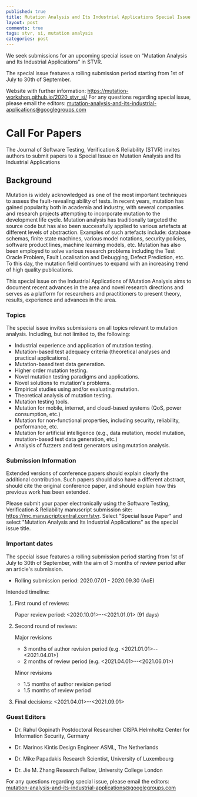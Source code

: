 ```yaml
---
published: true
title: Mutation Analysis and Its Industrial Applications Special Issue in STVR
layout: post
comments: true
tags: stvr, si, mutation analysis
categories: post
---
```


We seek submissions for an upcoming special issue on “Mutation
Analysis and Its Industrial Applications” in STVR.

The special issue features a rolling submission period starting from 1st of July
to 30th of September.

Website with further information:
https://mutation-workshop.github.io/2020_stvr_si/
For any questions regarding special issue, please email the editors:
mutation-analysis-and-its-industrial-applications@googlegroups.com

# Call For Papers

The Journal of Software Testing, Verification & Reliability (STVR)
invites authors to submit papers to a Special Issue on Mutation
Analysis and Its Industrial Applications

## Background

Mutation is widely acknowledged as one of the most important techniques to
assess the fault-revealing ability of tests. In recent years, mutation
has gained popularity
both in academia and industry, with several companies and research projects
attempting to incorporate mutation to the development life cycle. Mutation
analysis has traditionally targeted the source code but has also been
successfully applied to various artefacts at different levels of abstraction.
Examples of such artefacts include: database schemas, finite state machines,
various model notations, security policies, software product lines,
machine learning models, etc.
Mutation has also been employed to solve various research problems including
the Test Oracle Problem, Fault Localisation and Debugging, Defect Prediction,
etc. To this day, the mutation field continues to expand with an increasing
trend of high quality publications.

This special issue on the Industrial Applications of Mutation Analysis aims to
document recent advances in the area and novel research directions and serves as
a platform for researchers and practitioners to present theory, results,
experience and advances in the area.

### Topics

The special issue invites submissions on all topics relevant to mutation
analysis. Including, but not limited to, the following:

* Industrial experience and application of mutation testing.
* Mutation-based test adequacy criteria (theoretical analyses and
practical applications).
* Mutation-based test data generation.
* Higher order mutation testing.
* Novel mutation testing paradigms and applications.
* Novel solutions to mutation's problems.
* Empirical studies using and/or evaluating mutation.
* Theoretical analysis of mutation testing.
* Mutation testing tools.
* Mutation for mobile, internet, and cloud-based systems (QoS, power
consumption, etc.)
* Mutation for non-functional properties, including security,
reliability, performance, etc.
* Mutation for artificial intelligence (e.g., data mutation, model
mutation, mutation-based test data generation, etc.)
* Analysis of fuzzers and test generators using mutation analysis.

### Submission Information

Extended versions of conference papers should explain clearly the additional
contribution. Such papers should also have a different abstract, should cite
the original conference paper, and should explain how this previous work has
been extended.

Please submit your paper electronically using the
Software Testing, Verification & Reliability manuscript submission
site: https://mc.manuscriptcentral.com/stvr. Select "Special Issue
Paper" and select "Mutation Analysis and Its Industrial
Applications" as the special issue title.

### Important dates

The special issue features a rolling submission period starting from 1st of July
to 30th of September, with the aim of 3 months of review period after an
article's submission.

* Rolling submission period: 2020.07.01 - 2020.09.30 (AoE)

Intended timeline:

1. First round of reviews:

   Paper review period: <2020.10.01>--<2021.01.01> (91 days)

2. Second round of reviews:

   Major revisions

   * 3 months of author revision period (e.g. <2021.01.01>--<2021.04.01>)
   * 2 months of review period (e.g. <2021.04.01>--<2021.06.01>)

   Minor revisions

   * 1.5 months of author revision period
   * 1.5 months of review period

3. Final decisions: <2021.04.01>--<2021.09.01>

### Guest Editors

* Dr. Rahul Gopinath
 Postdoctoral Researcher
 CISPA Helmholtz Center for Information Security, Germany

* Dr. Marinos Kintis
 Design Engineer
 ASML, The Netherlands

* Dr. Mike Papadakis
 Research Scientist,
 University of Luxembourg

* Dr. Jie M. Zhang
 Research Fellow,
 University College London

For any questions regarding special issue, please email the editors:
mutation-analysis-and-its-industrial-applications@googlegroups.com

